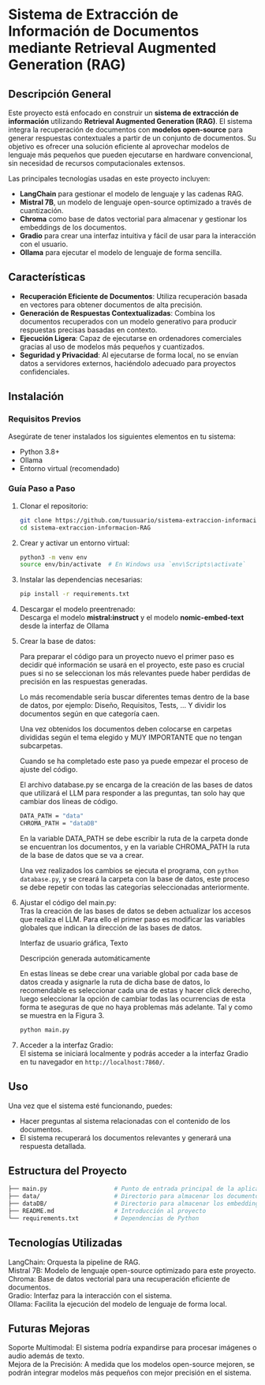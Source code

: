 # Sistema de Extracción de Información de Documentos mediante Retrieval Augmented Generation (RAG)

## Descripción General
Este proyecto está enfocado en construir un **sistema de extracción de información** utilizando **Retrieval Augmented Generation (RAG)**. El sistema integra la recuperación de documentos con **modelos open-source** para generar respuestas contextuales a partir de un conjunto de documentos. Su objetivo es ofrecer una solución eficiente al aprovechar modelos de lenguaje más pequeños que pueden ejecutarse en hardware convencional, sin necesidad de recursos computacionales extensos.

Las principales tecnologías usadas en este proyecto incluyen:
- **LangChain** para gestionar el modelo de lenguaje y las cadenas RAG.
- **Mistral 7B**, un modelo de lenguaje open-source optimizado a través de cuantización.
- **Chroma** como base de datos vectorial para almacenar y gestionar los embeddings de los documentos.
- **Gradio** para crear una interfaz intuitiva y fácil de usar para la interacción con el usuario.
- **Ollama** para ejecutar el modelo de lenguaje de forma sencilla.

## Características
- **Recuperación Eficiente de Documentos**: Utiliza recuperación basada en vectores para obtener documentos de alta precisión.
- **Generación de Respuestas Contextualizadas**: Combina los documentos recuperados con un modelo generativo para producir respuestas precisas basadas en contexto.
- **Ejecución Ligera**: Capaz de ejecutarse en ordenadores comerciales gracias al uso de modelos más pequeños y cuantizados.
- **Seguridad y Privacidad**: Al ejecutarse de forma local, no se envían datos a servidores externos, haciéndolo adecuado para proyectos confidenciales.

## Instalación

### Requisitos Previos
Asegúrate de tener instalados los siguientes elementos en tu sistema:
- Python 3.8+
- Ollama
- Entorno virtual (recomendado)

### Guía Paso a Paso

1. Clonar el repositorio:
    ```bash
    git clone https://github.com/tuusuario/sistema-extraccion-informacion-RAG.git
    cd sistema-extraccion-informacion-RAG
    ```

2. Crear y activar un entorno virtual:
    ```bash
    python3 -m venv env
    source env/bin/activate  # En Windows usa `env\Scripts\activate`
    ```

3. Instalar las dependencias necesarias:
    ```bash
    pip install -r requirements.txt
    ```

4. Descargar el modelo preentrenado:         
    Descarga el modelo **mistral:instruct** y el modelo **nomic-embed-text** desde la interfaz de Ollama
   
5. Crear la base de datos:
           
   Para preparar el código para un proyecto nuevo el primer paso es decidir qué información se usará en el proyecto, este paso es crucial pues si no se seleccionan los más relevantes puede haber perdidas de precisión en las respuestas generadas. 

   Lo más recomendable sería buscar diferentes temas dentro de la base de datos, por ejemplo: Diseño, Requisitos, Tests, ... Y dividir los documentos según en que categoría caen. 

   Una vez obtenidos los documentos deben colocarse en carpetas divididas según el tema elegido y MUY IMPORTANTE que no tengan subcarpetas. 

   Cuando se ha completado este paso ya puede empezar el proceso de ajuste del código.

   El archivo database.py se encarga de la creación de las bases de datos que utilizará el LLM para responder a las preguntas, tan solo hay que cambiar dos líneas de código.

   ```bash
   DATA_PATH = "data"
   CHROMA_PATH = "dataDB"
   ```
   En la variable DATA_PATH se debe escribir la ruta de la carpeta donde se encuentran los documentos, y en la variable CHROMA_PATH la ruta de la base de datos que se va a crear. 

   Una vez realizados los cambios se ejecuta el programa, con `python database.py`, y se creará la carpeta con la base de datos, este proceso se debe repetir con todas las categorías seleccionadas anteriormente. 

7. Ajustar el código del main.py:                                                  
   Tras la creación de las bases de datos se deben actualizar los accesos que realiza el LLM. Para ello el primer paso es modificar las variables globales que indican la dirección de las bases de datos. 

    Interfaz de usuario gráfica, Texto

    Descripción generada automáticamente 


    En estas líneas se debe crear una variable global por cada base de datos creada y asignarle la ruta de dicha base de datos, lo recomendable es seleccionar cada una de estas y hacer click derecho, luego seleccionar la opción de cambiar todas las ocurrencias de esta forma te aseguras de que no haya problemas más adelante. Tal y como se muestra en la Figura 3. 
    ```bash
    python main.py
    ```
    
8. Acceder a la interfaz Gradio:              
   El sistema se iniciará localmente y podrás acceder a la interfaz Gradio en tu navegador en `http://localhost:7860/`.

## Uso

Una vez que el sistema esté funcionando, puedes:
- Hacer preguntas al sistema relacionadas con el contenido de los documentos.
- El sistema recuperará los documentos relevantes y generará una respuesta detallada.

## Estructura del Proyecto
```bash
├── main.py                   # Punto de entrada principal de la aplicación
├── data/                     # Directorio para almacenar los documentos subidos
├── dataDB/                   # Directorio para almacenar los embeddings en Chroma
├── README.md                 # Introducción al proyecto
└── requirements.txt          # Dependencias de Python
```

## Tecnologías Utilizadas

LangChain: Orquesta la pipeline de RAG.                
Mistral 7B: Modelo de lenguaje open-source optimizado para este proyecto.                   
Chroma: Base de datos vectorial para una recuperación eficiente de documentos.                 
Gradio: Interfaz para la interacción con el sistema.                   
Ollama: Facilita la ejecución del modelo de lenguaje de forma local.              

## Futuras Mejoras

Soporte Multimodal: El sistema podría expandirse para procesar imágenes o audio además de texto.        
Mejora de la Precisión: A medida que los modelos open-source mejoren, se podrán integrar modelos más pequeños con mejor precisión en el sistema.      

